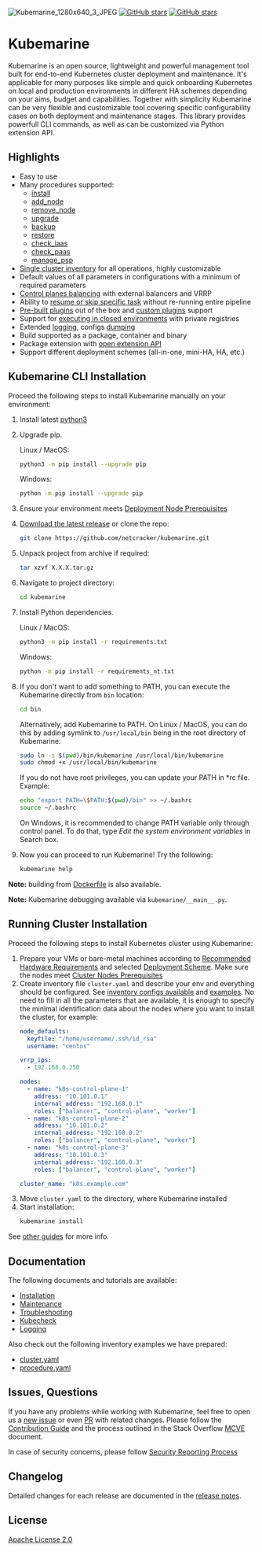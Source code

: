 ![Kubemarine_1280х640_3_JPEG](https://user-images.githubusercontent.com/5212888/162978291-63d55f19-7dc0-4126-ad39-cd69191e7e19.jpg)
[![GitHub stars](https://img.shields.io/github/v/release/Netcracker/Kubemarine)](https://github.com/Netcracker/KubeMarine/releases)
[![GitHub stars](https://img.shields.io/badge/contributions-welcome-orange.svg)](https://github.com/Netcracker/KubeMarine/blob/main/CONTRIBUTING.md)

# Kubemarine

Kubemarine is an open source, lightweight and powerful management tool built for end-to-end Kubernetes cluster deployment and maintenance. It's applicable for many purposes like simple and quick onboarding Kubernetes on local and production environments in different HA schemes depending on your aims, budget and capabilities. Together with simplicity Kubemarine can be very flexible and customizable tool covering specific configurability cases on both deployment and maintenance stages. This library provides powerfull CLI commands, as well as can be customized via Python extension API.

## Highlights
- Easy to use
- Many procedures supported:
  - [install](documentation/Installation.md#)
  - [add_node](documentation/Maintenance.md#add-node-procedure)
  - [remove_node](documentation/Maintenance.md#remove-node-procedure)
  - [upgrade](documentation/Maintenance.md#upgrade-procedure)
  - [backup](documentation/Maintenance.md#backup-procedure)
  - [restore](documentation/Maintenance.md#restore-procedure)
  - [check_iaas](documentation/Kubecheck.md#iaas-procedure)
  - [check_paas](documentation/Kubecheck.md#paas-procedure)
  - [manage_psp](documentation/Maintenance.md#manage-psp-procedure)
- [Single cluster inventory](documentation/Installation.md#configuration) for all operations, highly customizable
- Default values of all parameters in configurations with a minimum of required parameters
- [Control planes balancing](documentation/Installation.md#full-ha-scheme) with external balancers and VRRP
- Ability to [resume or skip specific task](documentation/Installation.md#tasks-list-redefinition) without re-running entire pipeline
- [Pre-built plugins](documentation/Installation.md#predefined-plugins) out of the box and [custom plugins](documentation/Installation.md#custom-plugins-installation-procedures) support
- Support for [executing in closed environments](documentation/Installation.md#installation-without-internet-resources) with private registries
- Extended [logging](documentation/Logging.md), configs [dumping](documentation/Installation.md#dump-files)
- Build supported as a package, container and binary
- Package extension with [open extension API](documentation/PackageExtension.md)
- Support different deployment schemes (all-in-one, mini-HA, HA, etc.)


## Kubemarine CLI Installation
Proceed the following steps to install Kubemarine manually on your environment:
1. Install latest [python3](https://www.python.org/downloads/)
2. Upgrade pip.

   Linux / MacOS:
   ```bash
   python3 -m pip install --upgrade pip
   ```
   Windows:
   ```bash
   python -m pip install --upgrade pip
   ```
3. Ensure your environment meets [Deployment Node Prerequisites](documentation/Installation.md#prerequisites-for-deployment-node)
4. [Download the latest release](https://github.com/netcracker/kubemarine/releases) or clone the repo:
   ```bash
   git clone https://github.com/netcracker/kubemarine.git
   ```
5. Unpack project from archive if required:
   ```bash
   tar xzvf X.X.X.tar.gz
   ```
6. Navigate to project directory:
   ```bash
   cd kubemarine
   ```
7. Install Python dependencies.

   Linux / MacOS:
   ```bash
   python3 -m pip install -r requirements.txt
   ```
   Windows:
   ```bash
   python -m pip install -r requirements_nt.txt
   ```
8. If you don't want to add something to PATH, you can execute the Kubemarine directly from `bin` location:
   ```bash
   cd bin
   ```
   Alternatively, add Kubemarine to PATH.
   On Linux / MacOS, you can do this by adding symlink to `/usr/local/bin` being in the root directory of Kubemarine:
   ```bash
   sudo ln -s $(pwd)/bin/kubemarine /usr/local/bin/kubemarine
   sudo chmod +x /usr/local/bin/kubemarine
   ```
   If you do not have root privileges, you can update your PATH in *rc file. Example:
   ```bash
   echo "export PATH=\$PATH:$(pwd)/bin" >> ~/.bashrc
   source ~/.bashrc
   ```
   On Windows, it is recommended to change PATH variable only through control panel.
   To do that, type *Edit the system environment variables* in Search box.
9. Now you can proceed to run Kubemarine! Try the following:
    ```bash
    kubemarine help
    ```

**Note:** building from [Dockerfile](Dockerfile) is also available.

**Note:** Kubemarine debugging available via `kubemarine/__main__.py`.

## Running Cluster Installation
Proceed the following steps to install Kubernetes cluster using Kubemarine:
1. Prepare your VMs or bare-metal machines according to [Recommended Hardware Requirements](documentation/Installation.md#recommended-hardware-requirements) and selected [Deployment Scheme](documentation/Installation.md#deployment-schemes). Make sure the nodes meet [Cluster Nodes Prerequisites](documentation/Installation.md#prerequisites-for-cluster-nodes)
2. Create inventory file `cluster.yaml` and describe your env and everything should be configured. See [inventory configs available](documentation/Installation.md#configuration) and [examples](examples/cluster.yaml). No need to fill in all the parameters that are available, it is enough to specify the minimal identification data about the nodes where you want to install the cluster, for example:
   ```yaml
   node_defaults:
     keyfile: "/home/username/.ssh/id_rsa"
     username: "centos"

   vrrp_ips:
     - 192.168.0.250

   nodes:
     - name: "k8s-control-plane-1"
       address: "10.101.0.1"
       internal_address: "192.168.0.1"
       roles: ["balancer", "control-plane", "worker"]
     - name: "k8s-control-plane-2"
       address: "10.101.0.2"
       internal_address: "192.168.0.2"
       roles: ["balancer", "control-plane", "worker"]
     - name: "k8s-control-plane-3"
       address: "10.101.0.3"
       internal_address: "192.168.0.3"
       roles: ["balancer", "control-plane", "worker"]

   cluster_name: "k8s.example.com"
   ```
5. Move `cluster.yaml` to the directory, where Kubemarine installed
6. Start installation:
   ```bash
   kubemarine install
   ```

See [other guides](#documentation) for more info.

## Documentation
The following documents and tutorials are available:
- [Installation](documentation/Installation.md)
- [Maintenance](documentation/Maintenance.md)
- [Troubleshooting](documentation/Troubleshooting.md)
- [Kubecheck](documentation/Kubecheck.md)
- [Logging](documentation/Logging.md)

Also check out the following inventory examples we have prepared:
- [cluster.yaml](examples/cluster.yaml)
- [procedure.yaml](examples/procedure.yaml)

## Issues, Questions
If you have any problems while working with Kubemarine, feel free to open us a [new issue](https://github.com/netcracker/kubemarine/issues) or even
[PR](https://github.com/netcracker/kubemarine/pulls) with related changes.
Please follow the [Contribution Guide](CONTRIBUTING.md ) and the process outlined in the Stack Overflow [MCVE](https://stackoverflow.com/help/mcve) document.

In case of security concerns, please follow [Security Reporting Process](SECURITY.md)
## Changelog
Detailed changes for each release are documented in the [release notes](https://github.com/netcracker/kubemarine/releases).

## License
[Apache License 2.0](LICENSE)

